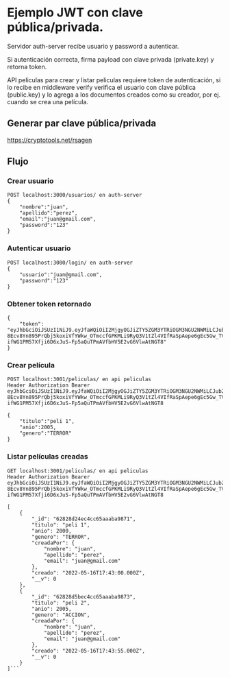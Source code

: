 # Ejemplo JWT con clave pública/privada.

Servidor auth-server recibe usuario y password a autenticar.

Si autenticación correcta, firma payload con clave privada (private.key) y retorna token.

API peliculas para crear y listar peliculas requiere token de autenticación, si lo recibe en middleware verify
verifica el usuario con clave pública (public.key) y lo agrega a los documentos creados como su creador, por ej. cuando se crea una película.

## Generar par clave pública/privada
https://cryptotools.net/rsagen

## Flujo

### Crear usuario
```
POST localhost:3000/usuarios/ en auth-server
{
    "nombre":"juan",
    "apellido":"perez",
    "email":"juan@gmail.com",
    "password":"123"
}
```

### Autenticar usuario
```
POST localhost:3000/login/ en auth-server
{
    "usuario":"juan@gmail.com",
    "password":"123"
}
```

### Obtener token retornado
```
{
    "token": "eyJhbGciOiJSUzI1NiJ9.eyJfaWQiOiI2MjgyOGJiZTY5ZGM3YTRiOGM3NGU2NWMiLCJub21icmUiOiJqdWFuIiwiYXBlbGxpZG8iOiJwZXJleiIsImVtYWlsIjoianVhbkBnbWFpbC5jb20iLCJfX3YiOjB9.lzNQ2lKdexxvSiQv7dMzzBnAhbpr5qtkzW-8Ecv8Yn895PrQbj5koxiVfYWkw_OTmccfGPKMLi9RyQ3V1tZl4VIfRaSpAepe6gEc5Gw_TVS23hGCj67_nDc-ifWG1PM57Xfji6D6xJuS-Fp5aQuTPmAVfbHV5E2vG6VlwAtNGT8"
}
```

### Crear película
```
POST localhost:3001/peliculas/ en api peliculas
Header Authorization Bearer eyJhbGciOiJSUzI1NiJ9.eyJfaWQiOiI2MjgyOGJiZTY5ZGM3YTRiOGM3NGU2NWMiLCJub21icmUiOiJqdWFuIiwiYXBlbGxpZG8iOiJwZXJleiIsImVtYWlsIjoianVhbkBnbWFpbC5jb20iLCJfX3YiOjB9.lzNQ2lKdexxvSiQv7dMzzBnAhbpr5qtkzW-8Ecv8Yn895PrQbj5koxiVfYWkw_OTmccfGPKMLi9RyQ3V1tZl4VIfRaSpAepe6gEc5Gw_TVS23hGCj67_nDc-ifWG1PM57Xfji6D6xJuS-Fp5aQuTPmAVfbHV5E2vG6VlwAtNGT8
```
```
{
    "titulo":"peli 1",
    "anio":2005,
    "genero":"TERROR"
}
```

### Listar películas creadas 
```
GET localhost:3001/peliculas/ en api peliculas
Header Authorization Bearer eyJhbGciOiJSUzI1NiJ9.eyJfaWQiOiI2MjgyOGJiZTY5ZGM3YTRiOGM3NGU2NWMiLCJub21icmUiOiJqdWFuIiwiYXBlbGxpZG8iOiJwZXJleiIsImVtYWlsIjoianVhbkBnbWFpbC5jb20iLCJfX3YiOjB9.lzNQ2lKdexxvSiQv7dMzzBnAhbpr5qtkzW-8Ecv8Yn895PrQbj5koxiVfYWkw_OTmccfGPKMLi9RyQ3V1tZl4VIfRaSpAepe6gEc5Gw_TVS23hGCj67_nDc-ifWG1PM57Xfji6D6xJuS-Fp5aQuTPmAVfbHV5E2vG6VlwAtNGT8
```
```
[
    {
        "_id": "62828d24ec4cc65aaaba9871",
        "titulo": "peli 1",
        "anio": 2000,
        "genero": "TERROR",
        "creadaPor": {
            "nombre": "juan",
            "apellido": "perez",
            "email": "juan@gmail.com"
        },
        "creado": "2022-05-16T17:43:00.000Z",
        "__v": 0
    },
    {
        "_id": "62828d5bec4cc65aaaba9873",
        "titulo": "peli 2",
        "anio": 2005,
        "genero": "ACCION",
        "creadaPor": {
            "nombre": "juan",
            "apellido": "perez",
            "email": "juan@gmail.com"
        },
        "creado": "2022-05-16T17:43:55.000Z",
        "__v": 0
    }
]```

```